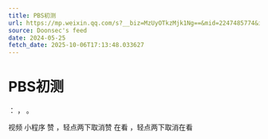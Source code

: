 ```yaml
---
title: PBS初测
url: https://mp.weixin.qq.com/s?__biz=MzUyOTkzMjk1Ng==&mid=2247485774&idx=1&sn=3183a7d5c8c140be44b37e9e432ba4da
source: Doonsec's feed
date: 2024-05-25
fetch_date: 2025-10-06T17:13:48.033627
---
```


# PBS初测

：
，
。

视频
小程序
赞
，轻点两下取消赞
在看
，轻点两下取消在看